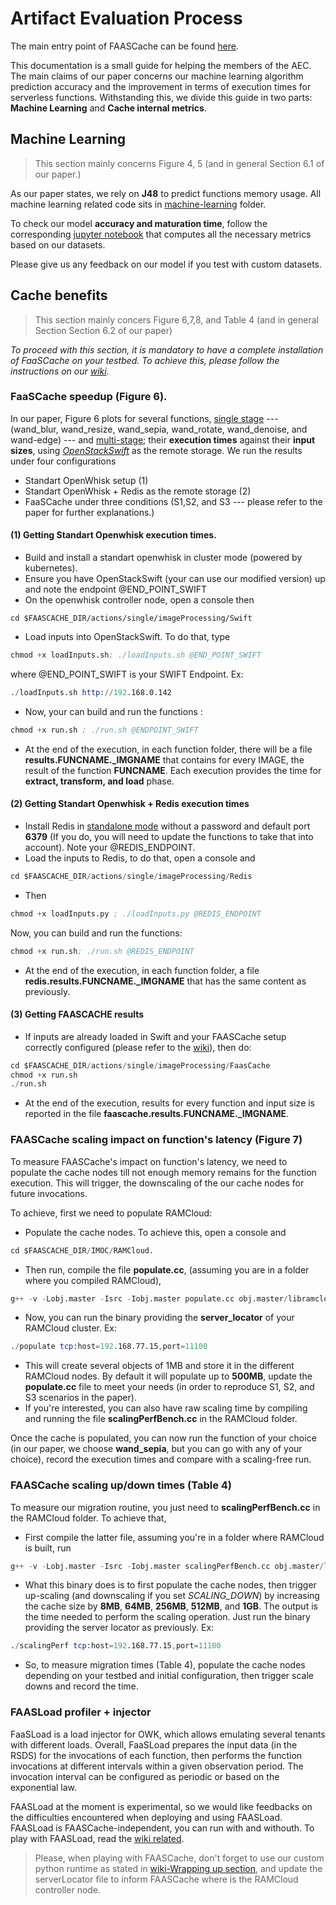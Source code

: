 # Artifact Evaluation Process 
The main entry point of FAASCache can be found [here](https://gitlab.com/lenapster/faascache/).

This documentation is a small guide for helping the members of the AEC. The main claims of our paper concerns our machine learning algorithm prediction accuracy and the improvement in terms of execution times for serverless functions. Withstanding this, we divide this guide in two parts: **Machine Learning** and **Cache internal metrics**.

## Machine Learning 
> This section mainly concerns Figure 4, 5 (and in general Section 6.1 of our paper.)

As our paper states, we rely on **J48** to predict functions memory usage. All machine learning related code sits in [machine-learning](https://gitlab.com/lenapster/faascache/-tree/master/machine-learning) folder. 

To check our model **accuracy and maturation time**, follow the corresponding [jupyter notebook](https://gitlab.com/lenapster/faascache/-/blob/master/machine-learning/evaluation.ipynb) that computes all the necessary metrics based on our datasets. 

Please give us any feedback on our model if you test with custom datasets.



## Cache benefits
> This section mainly concers Figure 6,7,8, and Table 4 (and in general Section Section 6.2 of our paper)

*To proceed with this section, it is mandatory to have a complete installation of FaaSCache on your testbed. To achieve this, please follow the instructions on our [wiki](https://gitlab.com/lenapster/faascache/).*

### FaaSCache speedup (Figure 6).

In our paper, Figure 6 plots for several functions, [single stage](https://gitlab.com/lenapster/faascache/-/tree/master/actions/single/imageProcessing) --- (wand_blur, wand_resize, wand_sepia, wand_rotate, wand_denoise, and wand-edge) --- and [multi-stage](https://gitlab.com/lenapster/faascache/-/tree/master/actions/workflows); their **execution times** against their **input sizes**, using *[OpenStackSwift](https://gitlab.com/lenapster/faascache/-/tree/master/IMOC/OpenStackSwift)* as the remote storage. We run the results under four configurations

* Standart OpenWhisk setup (1)
* Standart OpenWhisk + Redis as the remote storage (2)
* FaaSCache under three conditions (S1,S2, and S3 --- please refer to the paper for further explanations.)

#### (1) Getting Standart Openwhisk execution times.

* Build and install a standart openwhisk in cluster mode (powered by kubernetes). 
* Ensure you have OpenStackSwift (your can use our modified version) up and note the endpoint @END_POINT_SWIFT 
* On the openwhisk controller node, open a console then
```
cd $FAASCACHE_DIR/actions/single/imageProcessing/Swift
```
* Load inputs into OpenStackSwift. To do that, type 
```s
chmod +x loadInputs.sh; ./loadInputs.sh @END_POINT_SWIFT
```
where @END_POINT_SWIFT is your SWIFT Endpoint. Ex: 

```s
./loadInputs.sh http://192.168.0.142
```

* Now, your can build and run the functions : 
```s
chmod +x run.sh ; ./run.sh @ENDPOINT_SWIFT
```
* At the end of the execution, in each function folder, there will be a file **results.FUNCNAME._IMGNAME** that contains for every IMAGE, the result of the function **FUNCNAME**. Each execution provides the time for **extract, transform, and load** phase. 

#### (2) Getting Standart Openwhisk + Redis execution times 

* Install Redis in [standalone mode](https://www.digitalocean.com/community/tutorials/how-to-install-and-secure-redis-on-ubuntu-18-04) without a password and default port **6379** (If you do, you will need to update the functions to take that into account). Note your @REDIS_ENDPOINT.
* Load the inputs to Redis, to do that, open a console and
```s
cd $FAASCACHE_DIR/actions/single/imageProcessing/Redis
```
* Then 
```s
chmod +x loadInputs.py ; ./loadInputs.py @REDIS_ENDPOINT
```
Now, you can build and run the functions: 
```s
chmod +x run.sh; ./run.sh @REDIS_ENDPOINT
```
* At the end of the execution, in each function folder, a file **redis.results.FUNCNAME._IMGNAME** that has the same content as previously.

#### (3) Getting FAASCACHE results 

* If inputs are already loaded in Swift and your FAASCache setup correctly configured (please refer to the [wiki](https://gitlab.com/lenapster/faascache/)), then do:
```s
cd $FAASCACHE_DIR/actions/single/imageProcessing/FaasCache
chmod +x run.sh
./run.sh
```
* At the end of the execution, results for every function and input size is reported in the file **faascache.results.FUNCNAME._IMGNAME**. 


### FAASCache scaling impact on function's latency (Figure 7)

To measure FAASCache's impact on function's latency, we need to populate the cache nodes till not enough memory remains for the function execution. This will trigger, the downscaling of the our cache nodes for future invocations. 

To achieve, first we need to populate RAMCloud:

* Populate the cache nodes. To achieve this, open a console and 
```s 
cd $FAASCACHE_DIR/IMOC/RAMCloud.
```
* Then run, compile the file **populate.cc**, (assuming you are in a folder where you compiled RAMCloud), 
```s
g++ -v -Lobj.master -Isrc -Iobj.master populate.cc obj.master/libramcloud.so -opopulate`
```
* Now, you can run the binary providing the **server_locator** of your RAMCloud cluster. Ex: 
```s
./populate tcp:host=192.168.77.15,port=11100
```
* This will create several objects of 1MB and store it in the different RAMCloud nodes. By default it will populate up to **500MB**, update the **populate.cc** file to meet your needs (in order to reproduce S1, S2, and S3 scenarios in the paper).
* If you're interested, you can also have raw scaling time by compiling and running the file **scalingPerfBench.cc** in the RAMCloud folder.

Once the cache is populated, you can now run the function of your choice (in our paper, we choose **wand_sepia**, but you can go with any of your choice), record the execution times and compare with a scaling-free run. 


### FAASCache scaling up/down times (Table 4)

To measure our migration routine, you just need to **scalingPerfBench.cc** in the RAMCloud folder. To achieve that, 

* First compile the latter file, assuming you're in a folder where RAMCloud is built, run 
```s
g++ -v -Lobj.master -Isrc -Iobj.master scalingPerfBench.cc obj.master/libramcloud.so -scalingPerf
``` 
* What this binary does is to first populate the cache nodes, then trigger up-scaling (and downscaling if you set *SCALING_DOWN*) by increasing the cache size by **8MB**, **64MB**, **256MB**, **512MB**, and **1GB**. The output is the time needed to perform the scaling operation. Just run the binary providing the server locator as previously. Ex:
```s
./scalingPerf tcp:host=192.168.77.15,port=11100
```
* So, to measure migration times (Table 4), populate the cache nodes depending on your testbed and initial configuration, then trigger scale downs and record the time.



### FAASLoad profiler + injector 

FaaSLoad is a load injector for OWK, which allows emulating several tenants with different loads. Overall, FaaSLoad prepares the input data (in the RSDS) for the invocations of each function, then performs the function invocations at different intervals within a given observation period. The invocation interval can be configured as periodic or based on the exponential law. 

FAASLoad at the moment is experimental, so we would like feedbacks on the difficulties encountered when deploying and using FAASLoad. FAASLoad is FAASCache-independent, you can run with and withouth. To play with FAASLoad, read the [wiki related](https://gitlab.com/lenapster/faascache/-/tree/master/FaaSLoad).

> Please, when playing with FAASCache, don't forget to use our custom python runtime as stated in [wiki-Wrapping up section](https://gitlab.com/lenapster/faascache/), and update the serverLocator file to inform FAASCache where is the RAMCloud controller node. 




